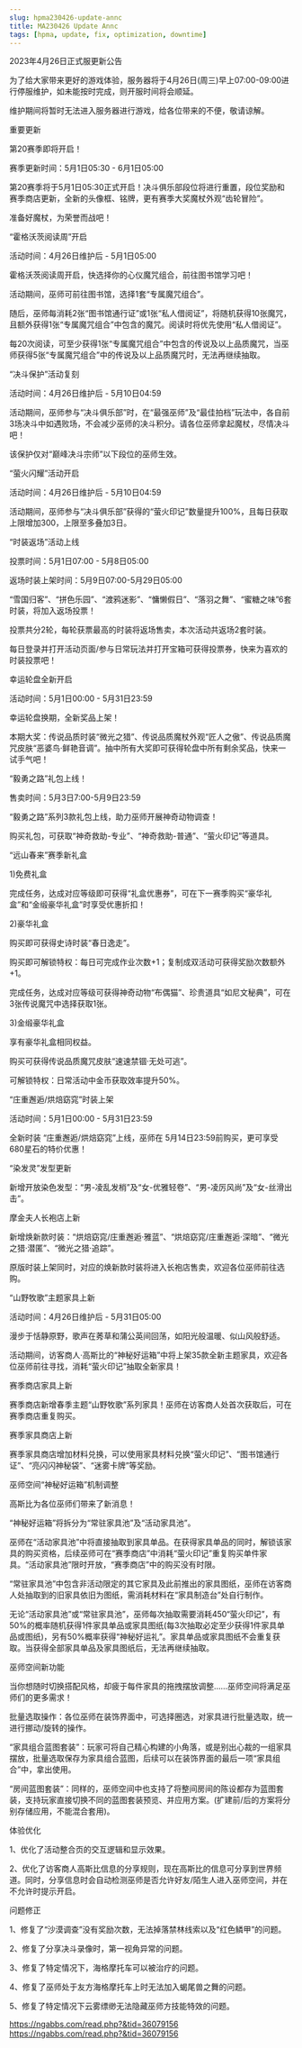 ```yaml
---
slug: hpma230426-update-annc
title: MA230426 Update Annc
tags: [hpma, update, fix, optimization, downtime]
---
```


2023年4月26日正式服更新公告

<!--truncate-->

为了给大家带来更好的游戏体验，服务器将于4月26日(周三)早上07:00-09:00进行停服维护，如未能按时完成，则开服时间将会顺延。

维护期间将暂时无法进入服务器进行游戏，给各位带来的不便，敬请谅解。

重要更新

第20赛季即将开启！

赛季更新时间：5月1日05:30 - 6月1日05:00

第20赛季将于5月1日05:30正式开启！决斗俱乐部段位将进行重置，段位奖励和赛季商店更新，全新的头像框、铭牌，更有赛季大奖魔杖外观“齿轮冒险”。

准备好魔杖，为荣誉而战吧！

“霍格沃茨阅读周”开启

活动时间：4月26日维护后 - 5月1日05:00

霍格沃茨阅读周开启，快选择你的心仪魔咒组合，前往图书馆学习吧！

活动期间，巫师可前往图书馆，选择1套“专属魔咒组合”。

随后，巫师每消耗2张“图书馆通行证”或1张“私人借阅证”，将随机获得10张魔咒，且额外获得1张“专属魔咒组合”中包含的魔咒。阅读时将优先使用“私人借阅证”。

每20次阅读，可至少获得1张“专属魔咒组合”中包含的传说及以上品质魔咒，当巫师获得5张“专属魔咒组合”中的传说及以上品质魔咒时，无法再继续抽取。

“决斗保护”活动复刻

活动时间：4月26日维护后 - 5月10日04:59

活动期间，巫师参与“决斗俱乐部”时，在“最强巫师”及“最佳拍档”玩法中，各自前3场决斗中如遇败场，不会减少巫师的决斗积分。请各位巫师拿起魔杖，尽情决斗吧！

该保护仅对“巅峰决斗宗师”以下段位的巫师生效。

“萤火闪耀”活动开启

活动时间：4月26日维护后 - 5月10日04:59

活动期间，巫师参与“决斗俱乐部”获得的“萤火印记”数量提升100%，且每日获取上限增加300，上限至多叠加3日。

“时装返场”活动上线

投票时间：5月1日07:00 - 5月8日05:00

返场时装上架时间：5月9日07:00-5月29日05:00

“雪国归客”、“拼色乐园”、“渡鸦迷影”、“慵懒假日”、“落羽之舞”、“蜜糖之味”6套时装，将加入返场投票！

投票共分2轮，每轮获票最高的时装将返场售卖，本次活动共返场2套时装。

每日登录并打开活动页面/参与日常玩法并打开宝箱可获得投票券，快来为喜欢的时装投票吧！

幸运轮盘全新开启

活动时间：5月1日00:00 - 5月31日23:59

幸运轮盘换期，全新奖品上架！

本期大奖：传说品质时装“微光之猎”、传说品质魔杖外观“匠人之傲”、传说品质魔咒皮肤“恶婆鸟·鲜艳音调”。抽中所有大奖即可获得轮盘中所有剩余奖品，快来一试手气吧！

“毅勇之路”礼包上线！

售卖时间：5月3日7:00-5月9日23:59

“毅勇之路”系列3款礼包上线，助力巫师开展神奇动物调查！

购买礼包，可获取“神奇救助-专业”、“神奇救助-普通”、“萤火印记”等道具。

“远山春来”赛季新礼盒

1)免费礼盒

完成任务，达成对应等级即可获得“礼盒优惠券”，可在下一赛季购买“豪华礼盒”和“金缎豪华礼盒”时享受优惠折扣！

2)豪华礼盒

购买即可获得史诗时装“春日逸走”。

购买即可解锁特权：每日可完成作业次数+1；复制成双活动可获得奖励次数额外+1。

完成任务，达成对应等级可获得神奇动物“布偶猫”、珍贵道具“如尼文秘典”，可在3张传说魔咒中选择获取1张。

3)金缎豪华礼盒

享有豪华礼盒相同权益。

购买可获得传说品质魔咒皮肤“速速禁锢·无处可逃”。

可解锁特权：日常活动中金币获取效率提升50%。

“庄重邂逅/烘焙窈窕”时装上架

活动时间：5月1日00:00 - 5月31日23:59

全新时装 “庄重邂逅/烘焙窈窕”上线，巫师在 5月14日23:59前购买，更可享受680星石的特价优惠！

“染发灵”发型更新

新增开放染色发型：“男-凌乱发梢”及“女-优雅轻卷”、“男-凌厉风尚”及“女-丝滑出击”。

摩金夫人长袍店上新

新增焕新款时装：“烘焙窈窕/庄重邂逅·雅蓝”、“烘焙窈窕/庄重邂逅·深暗”、“微光之猎·潜匿”、“微光之猎·追踪”。

原版时装上架同时，对应的焕新款时装将进入长袍店售卖，欢迎各位巫师前往选购。

“山野牧歌”主题家具上新

活动时间：4月26日维护后 - 5月31日05:00

漫步于恬静原野，歌声在莠草和蒲公英间回荡，如阳光般温暖、似山风般舒适。

活动期间，访客商人·高斯比的“神秘好运箱”中将上架35款全新主题家具，欢迎各位巫师前往寻找，消耗“萤火印记”抽取全新家具！

赛季商店家具上新

赛季商店新增春季主题“山野牧歌”系列家具！巫师在访客商人处首次获取后，可在赛季商店重复购买。

赛季家具商店上新

赛季家具商店增加材料兑换，可以使用家具材料兑换“萤火印记”、“图书馆通行证”、“亮闪闪神秘袋”、“迷雾卡牌”等奖励。

巫师空间“神秘好运箱”机制调整

高斯比为各位巫师们带来了新消息！

“神秘好运箱”将拆分为“常驻家具池”及“活动家具池”。

巫师在“活动家具池”中将直接抽取到家具单品。在获得家具单品的同时，解锁该家具的购买资格，后续巫师可在“赛季商店”中消耗“萤火印记”重复购买单件家具。“活动家具池”限时开放，“赛季商店”中的购买没有时限。

“常驻家具池”中包含非活动限定的其它家具及此前推出的家具图纸，巫师在访客商人处抽取到的旧家具依旧为图纸，需消耗材料在“家具制造台”处自行制作。

无论“活动家具池”或“常驻家具池”，巫师每次抽取需要消耗450“萤火印记”，有50%的概率随机获得1件家具单品或家具图纸(每3次抽取必定至少获得1件家具单品或图纸)，另有50%概率获得“神秘好运礼”。家具单品或家具图纸不会重复获取。当获得全部家具单品及家具图纸后，无法再继续抽取。

巫师空间新功能

当你想随时切换搭配风格，却疲于每件家具的拖拽摆放调整……巫师空间将满足巫师们的更多需求！

批量选取操作：各位巫师在装饰界面中，可选择圈选，对家具进行批量选取，统一进行挪动/旋转的操作。

“家具组合蓝图套装”：玩家可将自己精心构建的小角落，或是别出心裁的一组家具摆放，批量选取保存为家具组合蓝图，后续可以在装饰界面的最后一项“家具组合”中，拿出使用。

“房间蓝图套装”：同样的，巫师空间中也支持了将整间房间的陈设都存为蓝图套装，支持玩家直接切换不同的蓝图套装预览、并应用方案。(扩建前/后的方案将分别存储应用，不能混合套用)。

体验优化

1、优化了活动整合页的交互逻辑和显示效果。

2、优化了访客商人高斯比信息的分享规则，现在高斯比的信息可分享到世界频道。同时，分享信息时会自动检测巫师是否允许好友/陌生人进入巫师空间，并在不允许时提示开启。

问题修正

1、修复了“沙漠调查”没有奖励次数，无法掉落禁林线索以及“红色鳞甲”的问题。

2、修复了分享决斗录像时，第一视角异常的问题。

3、修复了特定情况下，海格摩托车可以被治疗的问题。

4、修复了巫师处于友方海格摩托车上时无法加入蝎尾兽之舞的问题。

5、修复了特定情况下云雾缥缈无法隐藏巫师方技能特效的问题。

https://ngabbs.com/read.php?&tid=36079156
https://ngabbs.com/read.php?&tid=36079156